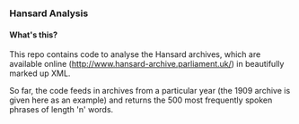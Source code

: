 ### Hansard Analysis

#### What's this?

This repo contains code to analyse the Hansard archives, which are available online (http://www.hansard-archive.parliament.uk/) in beautifully marked up XML.

So far, the code feeds in archives from a particular year (the 1909 archive is given here as an example) and returns the 500 most frequently spoken phrases of length 'n' words.
